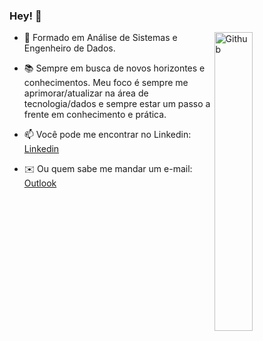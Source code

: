 ### Hey! 👋

<img width="35%" align="right" alt="Github" src="https://user-images.githubusercontent.com/48678280/88862734-4903af80-d201-11ea-968b-9c939d88a37c.gif" />



- 🔭 Formado em Análise de Sistemas e Engenheiro de Dados.

- 📚 Sempre em busca de novos horizontes e conhecimentos. Meu foco é sempre me aprimorar/atualizar na área de tecnologia/dados e sempre estar um passo a frente em conhecimento e prática. 



- 📫 Você pode me encontrar no Linkedin: [Linkedin](https://www.linkedin.com/in/hhigorb)

- ✉️ Ou quem sabe me mandar um e-mail: [Outlook](mailto:hhigorb@outlook.com)












